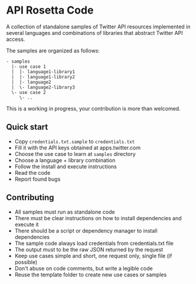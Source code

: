 API Rosetta Code
================

A collection of standalone samples of Twitter API resources implemented in several languages and combinations of libraries that abstract Twitter API access.

The samples are organized as follows:

    - samples
      |- use case 1
      |  |- language1-library1
      |  |- language1-library2
      |  |- language2
      |  \- language2-library3
      \- use case 2
         \- ..

This is a working in progress, your contribution is more than welcomed.

## Quick start

* Copy `credentials.txt.sample` to `credentials.txt`
* Fill it with the API keys obtained at apps.twitter.com
* Choose the use case to learn at `samples` directory
* Choose a language + library combination
* Follow the install and execute instructions
* Read the code
* Report found bugs

## Contributing

* All samples must run as standalone code
* There must be clear instructions on how to install dependencies and execute it
* There should be a script or dependency manager to install dependencies
* The sample code always load credentials from credentials.txt file
* The output must to be the raw JSON returned by the request
* Keep use cases simple and short, one request only, single file (if possible)
* Don't abuse on code comments, but write a legible code
* Reuse the template folder to create new use cases or samples

